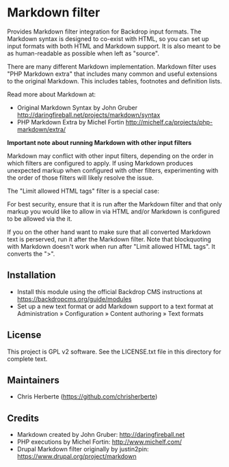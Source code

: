 Markdown filter
=============================

Provides Markdown filter integration for Backdrop input formats. The
Markdown syntax is designed to co-exist with HTML, so you can set up
input formats with both HTML and Markdown support. It is also meant to
be as human-readable as possible when left as "source".

There are many different Markdown implementation. Markdown filter uses
"PHP Markdown extra" that includes many common and useful extensions to
the original Markdown. This includes tables, footnotes and definition
lists.

Read more about Markdown at:

- Original Markdown Syntax by John Gruber
  <http://daringfireball.net/projects/markdown/syntax>
- PHP Markdown Extra by Michel Fortin
  <http://michelf.ca/projects/php-markdown/extra/>

**Important note about running Markdown with other input filters**

Markdown may conflict with other input filters, depending on the order
in which filters are configured to apply. If using Markdown produces
unexpected markup when configured with other filters, experimenting with
the order of those filters will likely resolve the issue.

The "Limit allowed HTML tags" filter is a special case:

For best security, ensure that it is run after the Markdown filter and
that only markup you would like to allow in via HTML and/or Markdown is
configured to be allowed via the it.

If you on the other hand want to make sure that all converted Markdown
text is perserved, run it after the Markdown filter. Note that
blockquoting with Markdown doesn't work when run after "Limit allowed
HTML tags". It converts the ">".

Installation
------------
- Install this module using the official Backdrop CMS instructions at
  https://backdropcms.org/guide/modules
- Set up a new text format or add Markdown support to a text format at
  Administration » Configuration » Content authoring » Text formats

License
-------

This project is GPL v2 software. See the LICENSE.txt file in this directory for
complete text.

Maintainers
-----------

- Chris Herberte (https://github.com/chrisherberte)

Credits
-------
- Markdown created by John Gruber: <http://daringfireball.net>
- PHP executions by Michel Fortin: <http://www.michelf.com/>
- Drupal Markdown filter originally by justin2pin: <https://www.drupal.org/project/markdown>
